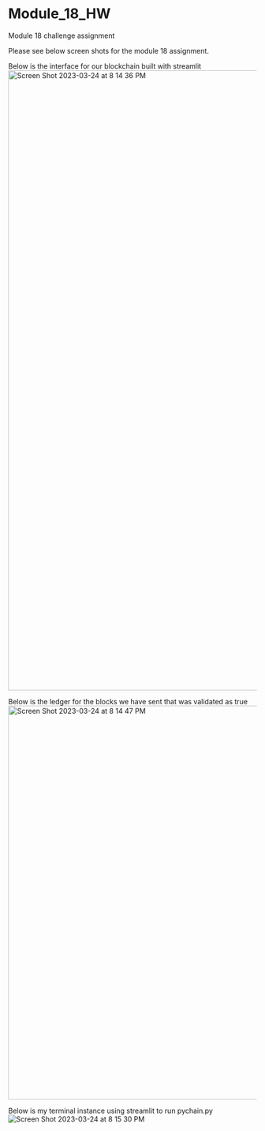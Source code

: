 # Module_18_HW
Module 18 challenge assignment

Please see below screen shots for the module 18 assignment. 

Below is the interface for our blockchain built with streamlit
<img width="1258" alt="Screen Shot 2023-03-24 at 8 14 36 PM" src="https://user-images.githubusercontent.com/117240889/227681976-41921d1a-b791-407a-b4d8-ef19b6a6e362.png">

Below is the ledger for the blocks we have sent that was validated as true
<img width="799" alt="Screen Shot 2023-03-24 at 8 14 47 PM" src="https://user-images.githubusercontent.com/117240889/227682016-03b70e91-0a90-402c-b644-9d1e6bfedd26.png">

Below is my terminal instance using streamlit to run pychain.py 
![Screen Shot 2023-03-24 at 8 15 30 PM](https://user-images.githubusercontent.com/117240889/227682036-46be6bde-d806-4276-8f52-12c1d13519c3.png)
